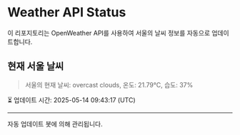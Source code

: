 
# Weather API Status

이 리포지토리는 OpenWeather API를 사용하여 서울의 날씨 정보를 자동으로 업데이트합니다.

## 현재 서울 날씨
> 서울의 현재 날씨: overcast clouds, 온도: 21.79°C, 습도: 37%

⏳ 업데이트 시간: 2025-05-14 09:43:17 (UTC)

---
자동 업데이트 봇에 의해 관리됩니다.
